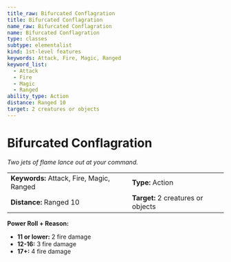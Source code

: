 ```yaml
---
title_raw: Bifurcated Conflagration
title: Bifurcated Conflagration
name_raw: Bifurcated Conflagration
name: Bifurcated Conflagration
type: classes
subtype: elementalist
kind: 1st-level features
keywords: Attack, Fire, Magic, Ranged
keyword_list:
  - Attack
  - Fire
  - Magic
  - Ranged
ability_type: Action
distance: Ranged 10
target: 2 creatures or objects
---
```


# Bifurcated Conflagration

*Two jets of flame lance out at your command.*

|                                           |                                    |
| :---------------------------------------- | :--------------------------------- |
| **Keywords:** Attack, Fire, Magic, Ranged | **Type:** Action                   |
| **Distance:** Ranged 10                   | **Target:** 2 creatures or objects |

**Power Roll + Reason:**

- **11 or lower:** 2 fire damage
- **12-16:** 3 fire damage
- **17+:** 4 fire damage
